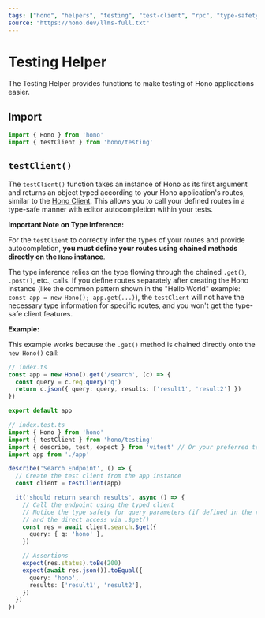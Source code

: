 ```yaml
---
tags: ["hono", "helpers", "testing", "test-client", "rpc", "type-safety"]
source: "https://hono.dev/llms-full.txt"
---
```


# Testing Helper

The Testing Helper provides functions to make testing of Hono applications easier.

## Import

```ts
import { Hono } from 'hono'
import { testClient } from 'hono/testing'
```

## `testClient()`

The `testClient()` function takes an instance of Hono as its first argument and returns an object typed according to your Hono application's routes, similar to the [Hono Client](/docs/guides/rpc#client). This allows you to call your defined routes in a type-safe manner with editor autocompletion within your tests.

**Important Note on Type Inference:**

For the `testClient` to correctly infer the types of your routes and provide autocompletion, **you must define your routes using chained methods directly on the `Hono` instance**.

The type inference relies on the type flowing through the chained `.get()`, `.post()`, etc., calls. If you define routes separately after creating the Hono instance (like the common pattern shown in the "Hello World" example: `const app = new Hono(); app.get(...)`), the `testClient` will not have the necessary type information for specific routes, and you won't get the type-safe client features.

**Example:**

This example works because the `.get()` method is chained directly onto the `new Hono()` call:

```ts
// index.ts
const app = new Hono().get('/search', (c) => {
  const query = c.req.query('q')
  return c.json({ query: query, results: ['result1', 'result2'] })
})

export default app
```

```ts
// index.test.ts
import { Hono } from 'hono'
import { testClient } from 'hono/testing'
import { describe, test, expect } from 'vitest' // Or your preferred test runner
import app from './app'

describe('Search Endpoint', () => {
  // Create the test client from the app instance
  const client = testClient(app)

  it('should return search results', async () => {
    // Call the endpoint using the typed client
    // Notice the type safety for query parameters (if defined in the route)
    // and the direct access via .$get()
    const res = await client.search.$get({
      query: { q: 'hono' },
    })

    // Assertions
    expect(res.status).toBe(200)
    expect(await res.json()).toEqual({
      query: 'hono',
      results: ['result1', 'result2'],
    })
  })
})
```